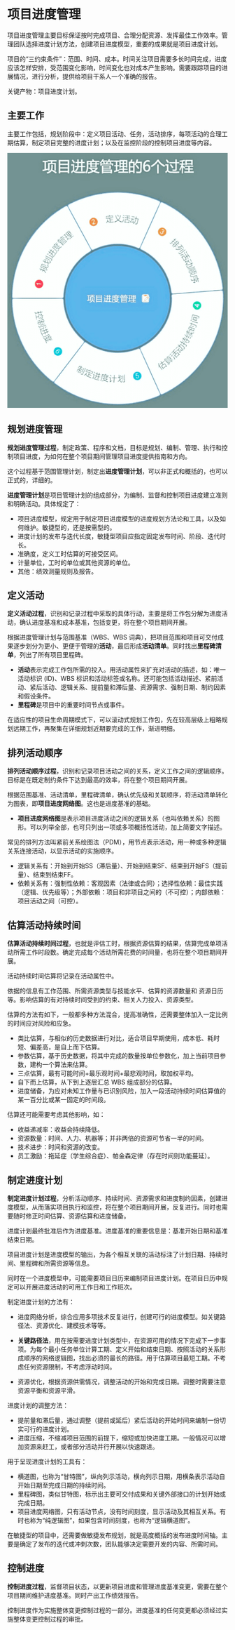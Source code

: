 # 项目进度管理

项目进度管理主要目标保证按时完成项目、合理分配资源、发挥最佳工作效率。管理团队选择进度计划方法，创建项目进度模型，重要的成果就是项目进度计划。

项目的“三约束条件”：范围、时间、成本。时间关注项目需要多长时间完成，进度应该怎样安排，受范围变化影响，时间变化也对成本产生影响。需要跟踪项目的进展情况，进行分析，提供给项目干系人一个准确的报告。

关键产物：项目进度计划。

## 主要工作

主要工作包括，规划阶段中：定义项目活动、任务，活动排序，每项活动的合理工期估算，制定项目完整的进度计划；以及在监控阶段的控制项目进度等内容。

![pm_schedule_process](pm_schedule_process.png)

## 规划进度管理

**规划进度管理过程**，制定政策、程序和文档，目标是规划、编制、管理、执行和控制项目进度，为如何在整个项目期间管理项目进度提供指南和方向。

这个过程基于范围管理计划，制定出**进度管理计划**，可以非正式和概括的，也可以正式的，详细的。

**进度管理计划**是项目管理计划的组成部分，为编制、监督和控制项目进度建立准则和明确活动。具体规定了：

- 项目进度模型，规定用于制定项目进度模型的进度规划方法论和工具，以及如何维护。敏捷型的，还是按需型的。
- 进度计划的发布与迭代长度，敏捷型项目应指定固定发布时间、阶段、迭代时长。
- 准确度，定义工时估算的可接受区间。
- 计量单位，工时的单位或其他资源的单位。
- 其他：绩效测量规则及报告。

## 定义活动

**定义活动过程**，识别和记录过程中采取的具体行动，主要是将工作包分解为进度活动，确认进度基准和成本基准，包括变更，将在整个项目期间开展。

根据进度管理计划与范围基准（WBS、WBS 词典），把项目范围和项目可交付成果逐步划分为更小、更便于管理的**活动**，最后形成**活动清单**。同时找出**里程碑清单**，列出了所有项目里程碑。

- **活动**表示完成工作包所需的投入。用活动属性来扩充对活动的描述，如：唯一活动标识 (ID)、WBS 标识和活动标签或名称。还可能包括活动描述、紧前活动、紧后活动、逻辑关系、提前量和滞后量、资源需求、强制日期、制约因素和假设条件。
- **里程碑**是项目中的重要时间节点或事件。

在适应性的项目生命周期模式下，可以滚动式规划工作包，先在较高层级上粗略规划远期工作，再聚集在详细规划近期要完成的工作，渐进明细。

## 排列活动顺序

**排列活动顺序过程**，识别和记录项目活动之间的关系，定义工作之间的逻辑顺序。目标是在既定制约条件下达到最高的效率，将在整个项目期间开展。

根据范围基准、活动清单，里程碑清单，确认优先级和关联顺序，将活动清单转化为图表，即**项目进度网络图**。这也是进度基准的基础。

- **项目进度网络图**是表示项目进度活动之间的逻辑关系（也叫依赖关系）的图形。可以列举全部，也可只列出一项或多项概括性活动，加上简要文字描述。

常见的排列方法叫紧前关系绘图法（PDM），用节点表示活动，用一种或多种逻辑关系连接活动，以显示活动的实施顺序。

- 逻辑关系有：开始到开始SS（滞后量）、开始到结束SF、结束到开始FS（提前量）、结束到结束FF。
- 依赖关系有：强制性依赖：客观因素（法律或合同）；选择性依赖：最佳实践（逻辑、优先级等）；外部依赖：项目和非项目之间的（不可控）；内部依赖：项目活动之间（可控）。

## 估算活动持续时间

**估算活动持续时间过程**，也就是评估工时，根据资源估算的结果，估算完成单项活动所需工作时段数。确定完成每个活动所需花费的时间量，也将在整个项目期间开展。

活动持续时间估算将记录在活动属性中。

依据的信息有工作范围、所需资源类型与技能水平、估算的资源数量和
资源日历等。影响估算的有对持续时间受到的约束、相关人力投入、资源类型。

估算的方法有如下，一般都多种方法混合，提高准确性，还需要整体加入一定比例的时间应对风险和应急。

- 类比估算，与相似的历史数据进行对比，适合项目早期使用，成本低、耗时短、偏差高，是自上而下估算。
- 参数估算，基于历史数据，将其中完成的数量按单位参数化，加上当前项目参数，建构一个算法来估算。
- 三点估算，最有可能时间+最乐观时间+最悲观时间，取加权平均。
- 自下而上估算，从下到上逐层汇总 WBS 组成部分的估算。
- 进度储备，为应对未知工作量与已识别风险，加入一段活动持续时间估算值的某一百分比或某一固定的时间段。

估算还可能需要考虑其他影响，如：

- 收益递减率：收益会持续降低。
- 资源数量：时间、人力、机器等；并非两倍的资源可节省一半的时间。
- 技术进步：时间和资源的改变。
- 员工激励：拖延症（学生综合症）、帕金森定律（存在时间则功能蔓延）。

## 制定进度计划

**制定进度计划过程**，分析活动顺序、持续时间、资源需求和进度制约因素，创建进度模型，从而落实项目执行和监控，将在整个项目期间开展，反复进行。同时也需要随时修正时间估算、资源估算和进度储备。

进度计划最终批准后作为进度基准。进度基准的重要信息是：基准开始日期和基准结束日期。

项目进度计划是进度模型的输出，为各个相互关联的活动标注了计划日期、持续时间、里程碑和所需资源等信息。

同时在一个进度模型中，可能需要项目日历来编制项目进度计划。在项目日历中规定可以开展进度活动的可用工作日和工作班次。

制定进度计划的方法有：

- 进度网络分析，综合应用多项技术反复进行，创建可行的进度模型。如关键路径法、资源优化、建模技术等等。

- **关键路径法**，用在按需要进度计划类型中，在资源可用的情况下完成下一步事项。为每个最小任务单位计算工期、定义开始和结束日期、按照活动的关系形成顺序的网络逻辑图，找出必须的最长的路径。用于估算项目最短工期。不考虑任何资源限制，不考虑浮动时间。
- 资源优化，根据资源供需情况，调整活动的开始和完成日期。调整时需要注意资源平衡和资源平滑。

进度计划的调整方法：

- 提前量和滞后量，通过调整（提前或延后）紧后活动的开始时间来编制一份切实可行的进度计划。
- 进度压缩，不缩减项目范围的前提下，缩短或加快进度工期。一般情况可以增加资源来赶工，或者部分活动并行开展以快速跟进。

用于呈现进度计划的工具有：

- 横道图，也称为“甘特图”，纵向列示活动，横向列示日期，用横条表示活动自开始日期至完成日期的持续时间。
- 里程碑图，类似甘特图，标示出主要可交付成果和关键外部接口的计划开始或完成日期。
- 项目进度网络图，只有活动节点，没有时间刻度，显示活动及其相互关系。有时也称为“纯逻辑图”，如果包含时间刻度，也称为“逻辑横道图”。

在敏捷型的项目中，还需要做敏捷发布规划，就是高度概括的发布进度时间轴。主要是确定了发布的迭代或冲刺次数，团队能够决定需要开发的内容、所需时间。

## 控制进度

**控制进度过程**，监督项目状态，以更新项目进度和管理进度基准变更，需要在整个项目期间维护进度基准。同时产出工作绩效报告。

控制进度作为实施整体变更控制过程的一部分。进度基准的任何变更都必须经过实施整体变更控制过程的审批。
